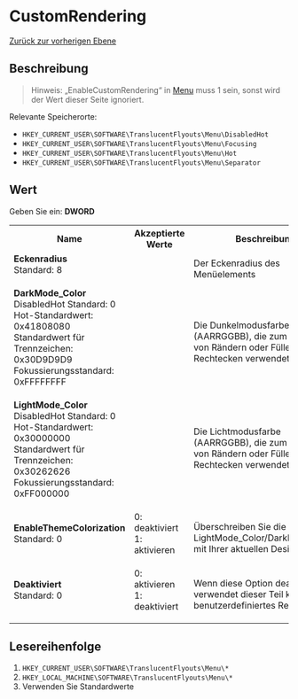 # CustomRendering
[Zurück zur vorherigen Ebene](../CONFIG.md)
## Beschreibung
> Hinweis:
> „EnableCustomRendering“ in [Menu](../CONFIG.md) muss 1 sein, sonst wird der Wert dieser Seite ignoriert.

Relevante Speicherorte:
- `HKEY_CURRENT_USER\SOFTWARE\TranslucentFlyouts\Menu\DisabledHot`
- `HKEY_CURRENT_USER\SOFTWARE\TranslucentFlyouts\Menu\Focusing`
- `HKEY_CURRENT_USER\SOFTWARE\TranslucentFlyouts\Menu\Hot`
- `HKEY_CURRENT_USER\SOFTWARE\TranslucentFlyouts\Menu\Separator`
## Wert
Geben Sie ein: <b>DWORD</b>
<table>
<tr>
<th>Name</th>
<th>Akzeptierte Werte</th>
<th>Beschreibung</th>
</tr>

<tr>
<td width="10%">
<dl>
<dt><b>Eckenradius</b></dt>
<dt>Standard: 8</dt>
</dl>
</td>
<td width="20%">
<dl>
</dl>
</td>
<td width="30%">
<dt>Der Eckenradius des Menüelements</dt>
</td>
</tr>

<tr>
<td width="10%">
<dl>
<dt><b>DarkMode_Color</b></dt>
<dt>DisabledHot Standard: 0</dt>
<dt>Hot-Standardwert: 0x41808080</dt>
<dt>Standardwert für Trennzeichen: 0x30D9D9D9</dt>
<dt>Fokussierungsstandard: 0xFFFFFFFF</dt>
</dl>
</td>
<td width="20%">
<dl>
</dl>
</td>
<td width="30%">
<dt> Die Dunkelmodusfarbe (AARRGGBB), die zum Rendern von Rändern oder Füllen von Rechtecken verwendet wird. </dt>
</td>
</tr>

<tr>
<td width="10%">
<dl>
<dt><b>LightMode_Color</b></dt>
<dt>DisabledHot Standard: 0</dt>
<dt>Hot-Standardwert: 0x30000000</dt>
<dt>Standardwert für Trennzeichen: 0x30262626</dt>
<dt>Fokussierungsstandard: 0xFF000000</dt>
</dl>
</td>
<td width="20%">
<dl>
</dl>
</td>
<td width="30%">
<dt> Die Lichtmodusfarbe (AARRGGBB), die zum Rendern von Rändern oder Füllen von Rechtecken verwendet wird. </dt>
<br>
</td>
</tr>

<tr>
<td width="10%">
<dl>
<dt><b>EnableThemeColorization</b></dt>
<dt>Standard: 0</dt>
</dl>
</td>
<td width="20%">
<dl>
<dt>0: deaktiviert</dt>
<dt>1: aktivieren</dt>
</dl>
</td>
<td width="30%">
<dt>Überschreiben Sie die Werte in LightMode_Color/DarkMode_Color mit Ihrer aktuellen Designfarbe</dt>
</td>
</tr>

<tr>
<td width="10%">
<dl>
<dt><b>Deaktiviert</b></dt>
<dt>Standard: 0</dt>
</dl>
</td>
<td width="20%">
<dl>
<dt>0: aktivieren</dt>
<dt>1: deaktiviert</dt>
</dl>
</td>
<td width="30%">
<dt>Wenn diese Option deaktiviert ist, verwendet dieser Teil kein benutzerdefiniertes Rendering</dt>
</td>
</tr>

</table>

## Lesereihenfolge
1. `HKEY_CURRENT_USER\SOFTWARE\TranslucentFlyouts\Menu\*`
2. `HKEY_LOCAL_MACHINE\SOFTWARE\TranslucentFlyouts\Menu\*`
3. Verwenden Sie Standardwerte